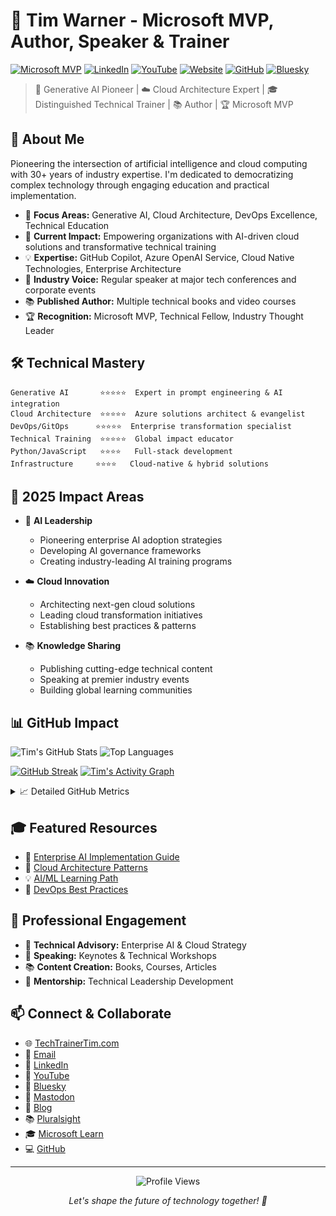 # 🌟 Tim Warner - Microsoft MVP, Author, Speaker & Trainer

[![Microsoft MVP](https://img.shields.io/badge/Microsoft-MVP-blue?style=for-the-badge&logo=microsoft)](https://mvp.microsoft.com/en-US/mvp/profile/e9a13bca-2798-4247-be56-f116f780869d)
[![LinkedIn](https://img.shields.io/badge/LinkedIn-Connect-0077B5?style=for-the-badge&logo=linkedin)](https://www.linkedin.com/in/timothywarner/)
[![YouTube](https://img.shields.io/badge/YouTube-Subscribe-FF0000?style=for-the-badge&logo=youtube)](https://www.youtube.com/channel/UCim7PFtynyPuzMHtbNyYOXA)
[![Website](https://img.shields.io/badge/Website-Visit-00A98F?style=for-the-badge&logo=about.me)](https://techtrainertim.com)
[![GitHub](https://img.shields.io/badge/GitHub-Follow-181717?style=for-the-badge&logo=github)](https://github.com/timothywarner)
[![Bluesky](https://img.shields.io/badge/Bluesky-Follow-1DA1F2?style=for-the-badge&logo=bluesky)](https://bsky.app/profile/techtrainertim.bsky.social)

> 🤖 Generative AI Pioneer | ☁️ Cloud Architecture Expert | 🎓 Distinguished Technical Trainer | 📚 Author | 🏆 Microsoft MVP

## 🚀 About Me

Pioneering the intersection of artificial intelligence and cloud computing with 30+ years of industry expertise. I'm dedicated to democratizing complex technology through engaging education and practical implementation.

- 🎯 **Focus Areas:** Generative AI, Cloud Architecture, DevOps Excellence, Technical Education
- 🌱 **Current Impact:** Empowering organizations with AI-driven cloud solutions and transformative technical training
- 💡 **Expertise:** GitHub Copilot, Azure OpenAI Service, Cloud Native Technologies, Enterprise Architecture
- 🎤 **Industry Voice:** Regular speaker at major tech conferences and corporate events
- 📚 **Published Author:** Multiple technical books and video courses
- 🏆 **Recognition:** Microsoft MVP, Technical Fellow, Industry Thought Leader

## 🛠️ Technical Mastery

```text
Generative AI       ⭐⭐⭐⭐⭐  Expert in prompt engineering & AI integration
Cloud Architecture  ⭐⭐⭐⭐⭐  Azure solutions architect & evangelist
DevOps/GitOps      ⭐⭐⭐⭐⭐  Enterprise transformation specialist
Technical Training  ⭐⭐⭐⭐⭐  Global impact educator
Python/JavaScript   ⭐⭐⭐⭐   Full-stack development
Infrastructure     ⭐⭐⭐⭐   Cloud-native & hybrid solutions
```

## 🎯 2025 Impact Areas

- 🤖 **AI Leadership**
  - Pioneering enterprise AI adoption strategies
  - Developing AI governance frameworks
  - Creating industry-leading AI training programs

- ☁️ **Cloud Innovation**
  - Architecting next-gen cloud solutions
  - Leading cloud transformation initiatives
  - Establishing best practices & patterns

- 📚 **Knowledge Sharing**
  - Publishing cutting-edge technical content
  - Speaking at premier industry events
  - Building global learning communities

## 📊 GitHub Impact

![Tim's GitHub Stats](https://github-readme-stats.vercel.app/api?username=timothywarner&show_icons=true&theme=dark&count_private=true&include_all_commits=true&hide_border=true)
![Top Languages](https://github-readme-stats.vercel.app/api/top-langs/?username=timothywarner&layout=compact&theme=dark&hide_border=true)

[![GitHub Streak](https://github-readme-streak-stats.herokuapp.com/?user=timothywarner&theme=dark&hide_border=true)](https://github.com/timothywarner)
[![Tim's Activity Graph](https://github-readme-activity-graph.vercel.app/graph?username=timothywarner&theme=react-dark&hide_border=true)](https://github.com/timothywarner)

<details>
<summary>📈 Detailed GitHub Metrics</summary>
<br>

![Metrics](https://metrics.lecoq.io/timothywarner?template=classic&base.header=0&base.activity=0&base.community=0&base.repositories=0&base.metadata=0&achievements=1&notable=1&base=header%2C%20activity%2C%20community%2C%20repositories%2C%20metadata&base.indepth=false&base.hireable=false&achievements=false&achievements.threshold=C&achievements.secrets=true&achievements.display=detailed&achievements.limit=0&notable=false&notable.repositories=false&config.timezone=America%2FNew_York)

</details>

## 🎓 Featured Resources

- 🌟 [Enterprise AI Implementation Guide](https://github.com/timothywarner/ai-enterprise-guide)
- 🚀 [Cloud Architecture Patterns](https://github.com/timothywarner/cloud-patterns)
- 💡 [AI/ML Learning Path](https://github.com/timothywarner/ai-learning-path)
- 🔧 [DevOps Best Practices](https://github.com/timothywarner/devops-practices)

## 🤝 Professional Engagement

- 💼 **Technical Advisory:** Enterprise AI & Cloud Strategy
- 🎤 **Speaking:** Keynotes & Technical Workshops
- 📚 **Content Creation:** Books, Courses, Articles
- 🤝 **Mentorship:** Technical Leadership Development

## 📫 Connect & Collaborate

- 🌐 [TechTrainerTim.com](https://techtrainertim.com)
- 📧 [Email](mailto:timothywarner316@gmail.com)
- 💼 [LinkedIn](https://www.linkedin.com/in/timothywarner/)
- 🎥 [YouTube](https://www.youtube.com/channel/UCim7PFtynyPuzMHtbNyYOXA)
- 🦋 [Bluesky](https://bsky.app/profile/techtrainertim.bsky.social)
- 🐘 [Mastodon](https://mastodon.social/@techtrainertim)
- 📝 [Blog](https://techtrainertim.com/blog)
- 📚 [Pluralsight](https://www.pluralsight.com/authors/tim-warner)
- 🎓 [Microsoft Learn](https://learn.microsoft.com/en-us/training/)
- 💻 [GitHub](https://github.com/timothywarner)

---
<p align="center">
  <img src="https://komarev.com/ghpvc/?username=timothywarner&label=Profile+Views&style=for-the-badge" alt="Profile Views">
</p>

<p align="center">
  <i>Let's shape the future of technology together! 🚀</i>
</p>
